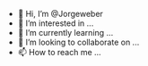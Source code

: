 - 👋 Hi, I’m @Jorgeweber
- 👀 I’m interested in ...
- 🌱 I’m currently learning ...
- 💞️ I’m looking to collaborate on ...
- 📫 How to reach me ...

<!---
Jorgeweber/Jorgeweber is a ✨ special ✨ repository because its `README.md` (this file) appears on your GitHub profile.
You can click the Preview link to take a look at your changes.
--->
